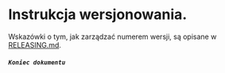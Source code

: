 # Instrukcja wersjonowania.

Wskazówki o tym, jak zarządzać numerem wersji, są opisane w [RELEASING.md].

##### `Koniec dokumentu`

[RELEASING.md]: ../../RELEASING.md
